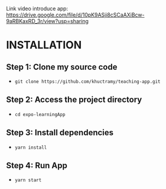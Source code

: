 Link video introduce app: https://drive.google.com/file/d/10pK9ASji8cSCaAXiBcw-9aRBKaxRD_3r/view?usp=sharing

# INSTALLATION
## Step 1: Clone my source code
- `git clone https://github.com/khuctramy/teaching-app.git`
## Step 2: Access the project directory
- `cd expo-learningApp`
## Step 3: Install dependencies
- `yarn install`
## Step 4: Run App
- `yarn start`
